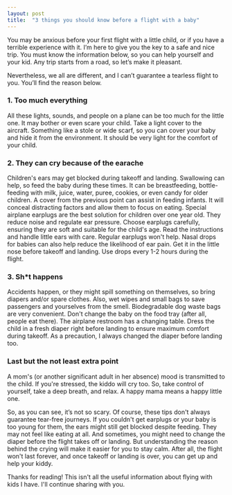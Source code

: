 ```yaml
---
layout: post
title:  "3 things you should know before a flight with a baby"
---
```


You may be anxious before your first flight with a little child, or if you have a terrible experience with it. I’m here to give you the key to a safe and nice trip. You must know the information below, so you can help yourself and your kid. 
Any trip starts from a road, so let’s make it pleasant.

<!--more-->

Nevertheless, we all are different, and I can’t guarantee a tearless flight to you. You’ll find the reason below.


### 1. Too much everything
All these lights, sounds, and people on a plane can be too much for the little one. It may bother or even scare your child. Take a light cover to the aircraft. Something like a stole or wide scarf, so you can cover your baby and hide it from the environment. It should be very light for the comfort of your child.


### 2. They can cry because of the earache
Children's ears may get blocked during takeoff and landing. Swallowing can help, so feed the baby during these times. It can be breastfeeding, bottle-feeding with milk, juice, water, puree, cookies, or even candy for older children. A cover from the previous point can assist in feeding infants. It will conceal distracting factors and allow them to focus on eating. 
Special airplane earplugs are the best solution for children over one year old. They reduce noise and regulate ear pressure. Choose earplugs carefully, ensuring they are soft and suitable for the child's age. Read the instructions and handle little ears with care. Regular earplugs won't help. 
Nasal drops for babies can also help reduce the likelihood of ear pain. Get it in the little nose before takeoff and landing. Use drops every 1-2 hours during the flight. 


### 3. Sh*t happens
Accidents happen, or they might spill something on themselves, so bring diapers and/or spare clothes. Also, wet wipes and small bags to save passengers and yourselves from the smell. Biodegradable dog waste bags are very convenient. Don't change the baby on the food tray (after all, people eat there). The airplane restroom has a changing table. Dress the child in a fresh diaper right before landing to ensure maximum comfort during takeoff. As a precaution, I always changed the diaper before landing too.


### Last but the not least extra point
A mom's (or another significant adult in her absence) mood is transmitted to the child. If you're stressed, the kiddo will cry too. So, take control of yourself, take a deep breath, and relax. A happy mama means a happy little one.

So, as you can see, it’s not so scary. 
Of course, these tips don't always guarantee tear-free journeys. If you couldn't get earplugs or your baby is too young for them, the ears might still get blocked despite feeding. They may not feel like eating at all. And sometimes, you might need to change the diaper before the flight takes off or landing. But understanding the reason behind the crying will make it easier for you to stay calm. After all, the flight won't last forever, and once takeoff or landing is over, you can get up and help your kiddy.

Thanks for reading!
This isn't all the useful information about flying with kids I have. I'll continue sharing with you.

